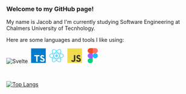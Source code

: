 ### Welcome to my GitHub page!

My name is Jacob and I'm currently studying Software Engineering at Chalmers University of Tecnhology.

Here are some languages and tools I like using:
<div>
  <img src="https://upload.wikimedia.org/wikipedia/commons/1/1b/Svelte_Logo.svg"			title="Svelte"		alt="Svelte"		width="40" height="40"/>&nbsp;
  <img src="https://github.com/devicons/devicon/blob/master/icons/typescript/typescript-original.svg"	title="TypeScript"	alt="TypeScript"	width="40" height="40"/>&nbsp;
	 <img src="https://github.com/devicons/devicon/blob/master/icons/react/react-original.svg"	title="React"		alt="React"		width="40" height="40"/>&nbsp;
  <img src="https://github.com/devicons/devicon/blob/master/icons/javascript/javascript-original.svg"	title="JavaScript"	alt="JavaScript"	width="40" height="40"/>&nbsp;
  <img src="https://github.com/devicons/devicon/blob/master/icons/figma/figma-original.svg"				title="Figma"		alt="Figma"			width="40" height="40"/>&nbsp;
</div>

&nbsp;

[![Top Langs](https://github-readme-stats.vercel.app/api/top-langs/?username=MechaFlex&layout=compact&theme=dark)](https://github.com/anuraghazra/github-readme-stats)

